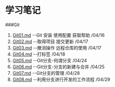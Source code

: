 # 学习笔记

###Git
1. [Git01.md](Git01.md) --Git 安装 使用配置 获取帮助  /04/16
2. [Git02.md](Git02.md) --取得项目 提交更新   /04/17
3. [Git03.md](Git03.md) --撤消操作 远程仓库的使用  /04/17
4. [Git04.md](Git04.md) --打标签  /04/18
5. [Git05.md](Git05.md) --Git分支-何谓分支 /04/24
6. [Git06.md](Git06.md) --Git分支-分支的新建与合并 /04/25
7. [Git07.md](Git07.md) --Git分支的管理 /04/28
8. [Git08.md](Git08.md) --利用分支进行开发的工作流程 /04/29
